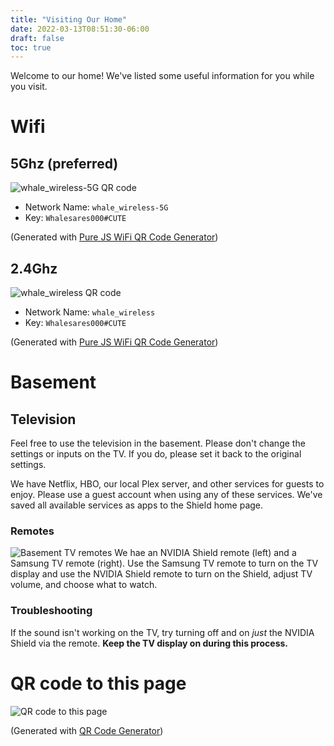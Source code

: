 ```yaml
---
title: "Visiting Our Home"
date: 2022-03-13T08:51:30-06:00
draft: false
toc: true
---
```


Welcome to our home! We've listed some useful information for you while you visit.

# Wifi

## 5Ghz (preferred)

![whale_wireless-5G QR code](/static/img/whale_wireless-5G-qrcode.png)

- Network Name: `whale_wireless-5G`
- Key: `Whalesares000#CUTE`

(Generated with [Pure JS WiFi QR Code Generator](https://qifi.org/))

## 2.4Ghz

![whale_wireless QR code](/static/img/whale_wireless-qrcode.png)

- Network Name: `whale_wireless`
- Key: `Whalesares000#CUTE`

(Generated with [Pure JS WiFi QR Code Generator](https://qifi.org/))

# Basement

## Television

Feel free to use the television in the basement. Please don't change the settings or inputs on the TV. If you do, please set it back to the original settings.

We have Netflix, HBO, our local Plex server, and other services for guests to enjoy. Please use a guest account when using any of these services. We've saved all available services as apps to the Shield home page.

### Remotes

![Basement TV remotes](/static/img/basement-tv-remotes.jpeg)
We hae an NVIDIA Shield remote (left) and a Samsung TV remote (right). Use the Samsung TV remote to turn on the TV display and use the NVIDIA Shield remote to turn on the Shield, adjust TV volume, and choose what to watch.

### Troubleshooting

If the sound isn't working on the TV, try turning off and on _just_ the NVIDIA Shield via the remote. **Keep the TV display on during this process.**

# QR code to this page

![QR code to this page](/static/img/visiting-our-home-qr-code.png)

(Generated with [QR Code Generator](https://www.the-qrcode-generator.com/))